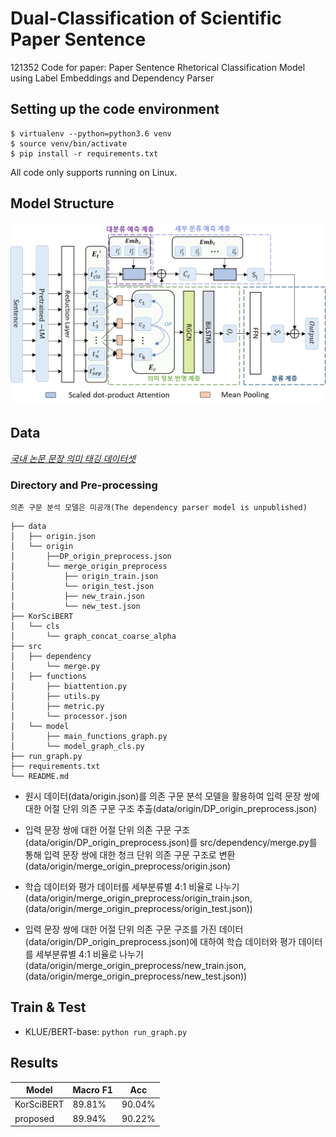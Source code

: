 # Dual-Classification of Scientific Paper Sentence
121352
Code for paper: Paper Sentence Rhetorical Classification Model using Label Embeddings and Dependency Parser

## Setting up the code environment

```
$ virtualenv --python=python3.6 venv
$ source venv/bin/activate
$ pip install -r requirements.txt
```

All code only supports running on Linux.

## Model Structure

<img src='model.png' width='600'>



## Data

*[국내 논문 문장 의미 태깅 데이터셋](https://aida.kisti.re.kr/data/8d0fd6f4-4bf9-47ae-bd71-7d41f01ad9a6)*

### Directory and Pre-processing
`의존 구문 분석 모델은 미공개(The dependency parser model is unpublished)`
```
├── data
│   ├── origin.json
│   └── origin
│       ├──DP_origin_preprocess.json
│       └── merge_origin_preprocess
│           ├── origin_train.json
│           └── origin_test.json
│           ├── new_train.json
│           └── new_test.json
├── KorSciBERT
│   └── cls
│       └── graph_concat_coarse_alpha
├── src
│   ├── dependency
│       └── merge.py
│   ├── functions
│       ├── biattention.py
│       ├── utils.py
│       ├── metric.py
│       └── processor.json
│   └── model
│       ├── main_functions_graph.py
│       └── model_graph_cls.py
├── run_graph.py
├── requirements.txt
└── README.md
```

* 원시 데이터(data/origin.json)를 의존 구문 분석 모델을 활용하여 입력 문장 쌍에 대한 어절 단위 의존 구문 구조 추출(data/origin/DP_origin_preprocess.json)

* 입력 문장 쌍에 대한 어절 단위 의존 구문 구조(data/origin/DP_origin_preprocess.json)를 src/dependency/merge.py를 통해 입력 문장 쌍에 대한 청크 단위 의존 구문 구조로 변환(data/origin/merge_origin_preprocess/origin.json)

* 학습 데이터와 평가 데이터를 세부분류별 4:1 비율로 나누기(data/origin/merge_origin_preprocess/origin_train.json, (data/origin/merge_origin_preprocess/origin_test.json))

* 입력 문장 쌍에 대한 어절 단위 의존 구문 구조를 가진 데이터(data/origin/DP_origin_preprocess.json)에 대하여 학습 데이터와 평가 데이터를 세부분류별 4:1 비율로 나누기(data/origin/merge_origin_preprocess/new_train.json, (data/origin/merge_origin_preprocess/new_test.json))


## Train & Test

* KLUE/BERT-base: `python run_graph.py`

## Results 

| Model | Macro F1 | Acc |
|---|--------- |--------- |
| KorSciBERT | 89.81% | 90.04% |
| proposed | 89.94% | 90.22% |
